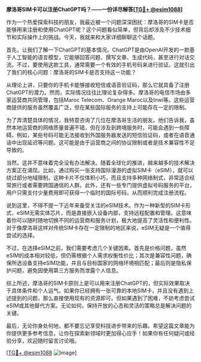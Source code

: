 **摩洛哥SIM卡可以注册ChatGPT吗？——一份详尽解答[[TG💪+ @esim1088](https://t.me/s/esim1088)]**

作为一个热爱探索科技的朋友，我最近被一个问题深深困扰：摩洛哥的SIM卡是否能够用来注册和使用ChatGPT呢？这个问题看似简单，但背后却涉及不少技术细节和实际操作上的挑战。今天，我就来和大家详细聊聊这个话题。

首先，让我们了解一下ChatGPT的基本情况。ChatGPT是由OpenAI开发的一款基于人工智能的语言模型，它能够回答问题、撰写文章、生成代码，甚至进行对话交流。不过，要使用这款工具，通常需要一个有效的手机号码来进行验证。这就引出了我们的核心问题：摩洛哥的SIM卡是否支持这一功能？

从理论上讲，只要你的手机卡能够接收短信或语音验证码，那么它就具备了注册ChatGPT的潜力。然而，实际情况往往比理论复杂得多。摩洛哥的电信市场由多家运营商共同管理，包括Maroc Telecom、Orange Maroc以及Inwi等。这些运营商提供的服务虽然覆盖广泛，但在某些国际服务的支持上可能存在一定的限制。

为了弄清楚具体的情况，我特意咨询了几位在摩洛哥生活的朋友。他们告诉我，虽然本地运营商的网络质量普遍不错，但在涉及到跨境服务时，可能会遇到一些障碍。例如，某些号码可能无法接收到外国服务器发送的短信验证码，或者在语音通话中出现延迟等问题。这可能是由于运营商之间的协议限制或者是技术兼容性不足导致的。

当然，这并不意味着完全没有办法解决。随着全球化的推进，越来越多的技术解决方案正在涌现。比如，通过购买一张支持国际漫游的虚拟SIM卡（eSIM），就可以绕过部分地域限制。这种卡片不仅体积小巧，而且支持多种网络制式，非常适合经常旅行或者需要跨国通信的人群。此外，还有一些专门提供虚拟号码服务的平台，用户只需支付少量费用即可获得一个临时的国际号码，从而顺利完成注册流程。

说到这里，不得不提一下近年来备受关注的eSIM技术。作为一种新型的SIM卡形式，eSIM无需实体芯片，而是直接嵌入设备内部，支持远程配置和管理。这意味着你可以随时随地切换不同的运营商和服务计划，极大地提高了灵活性和便利性。对于像摩洛哥这样对传统SIM卡存在一定限制的地区来说，eSIM无疑是一个值得尝试的选择。

不过，在选择eSIM之前，我们需要考虑几个关键因素。首先是价格问题，虽然eSIM的成本相对较低，但仍需根据个人需求权衡性价比；其次是兼容性问题，确保所选设备支持eSIM功能，并且与目标国家的网络环境相匹配；最后则是隐私保护问题，避免因使用第三方服务而泄露个人信息。

综上所述，摩洛哥的SIM卡原则上是可以用来注册ChatGPT的，但实际效果取决于具体条件和个人运气。如果你已经拥有一张可靠的本地SIM卡，并且没有遇到上述提到的问题，那么直接使用现有的资源即可。但如果遇到了困难，不妨考虑尝试eSIM或其他替代方案。无论如何，保持开放的心态和灵活的策略总是解决问题的关键。

最后，无论你身处何地，都不要忘记享受科技进步带来的乐趣。希望这篇文章能为你提供更多参考信息，让你在探索新领域时更加得心应手！如果你有任何疑问或经验分享，欢迎随时留言讨论哦。

[[TG💪+ @esim1088](https://t.me/s/esim1088) ![Image](https://i.postimg.cc/4NQfJmqS/Snipaste-2025-05-13-00-14-12.png)]